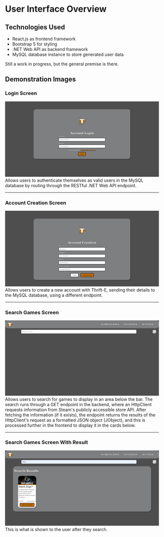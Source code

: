 # User Interface Overview

## Technologies Used

- React.js as frontend framework
- Bootstrap 5 for styling
- .NET Web API as backend framework
- MySQL database instance to store generated user data

Still a work in progress, but the general premise is there.

## Demonstration Images
### Login Screen
![thrift-e-login](https://github.com/Mr-Chunky/Thrift-E/blob/main/images/Login%20Screen.PNG)
Allows users to authenticate themselves as valid users in the MySQL database by routing through the RESTful .NET Web API endpoint.

----------------

### Account Creation Screen
![thrift-e-create-account](https://github.com/Mr-Chunky/Thrift-E/blob/main/images/Account%20Creation%20Screen.PNG)
Allows users to create a new account with Thrift-E, sending their details to the MySQL database, using a different endpoint.

----------------

### Search Games Screen
![thrift-e-search-screen](https://github.com/Mr-Chunky/Thrift-E/blob/main/images/Search%20Games%20Screen.PNG)
Allows users to search for games to display in an area below the bar.  The search runs through a GET endpoint in the backend, where an HttpClient requests information from Steam's publicly accessible store API.  After fetching the information (if it exists), the endpoint returns the results of the HttpClient's request as a formatted JSON object (JObject), and this is processed further in the frontend to display it in the cards below.

----------------

### Search Games Screen With Result
![thrift-e-search-screen](https://github.com/Mr-Chunky/Thrift-E/blob/main/images/Search%20Games%20Screen%20With%20Result.PNG)
This is what is shown to the user after they search.
